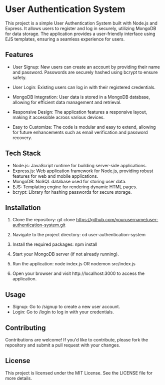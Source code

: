 # User Authentication System

This project is a simple User Authentication System built with Node.js and Express. It allows users to register and log in securely, utilizing MongoDB for data storage. The application provides a user-friendly interface using EJS templates, ensuring a seamless experience for users.



## Features

* User Signup: New users can create an account by providing their name and password. Passwords are securely hashed using bcrypt to ensure safety.
  
* User Login: Existing users can log in with their registered credentials.
  
* MongoDB Integration: User data is stored in a MongoDB database, allowing for efficient data management and retrieval.
  
* Responsive Design: The application features a responsive layout, making it accessible across various devices.
  
* Easy to Customize: The code is modular and easy to extend, allowing for future enhancements such as email verification and password recovery.



## Tech Stack

* Node.js: JavaScript runtime for building server-side applications.
* Express.js: Web application framework for Node.js, providing robust features for web and mobile applications.
* MongoDB: NoSQL database used for storing user data.
* EJS: Templating engine for rendering dynamic HTML pages.
* bcrypt: Library for hashing passwords for secure storage.



## Installation

1. Clone the repository:
  git clone https://github.com/yourusername/user-authentication-system.git

2. Navigate to the project directory:
  cd user-authentication-system

3. Install the required packages:
  npm install

4. Start your MongoDB server (if not already running).

5. Run the application:
  node index.js  OR nodemon src/index.js

6. Open your browser and visit http://localhost:3000 to access the application.

 

## Usage
* Signup: Go to /signup to create a new user account.
* Login: Go to /login to log in with your credentials.


  
## Contributing
Contributions are welcome! If you'd like to contribute, please fork the repository and submit a pull request with your changes.



## License
This project is licensed under the MIT License. See the LICENSE file for more details.
